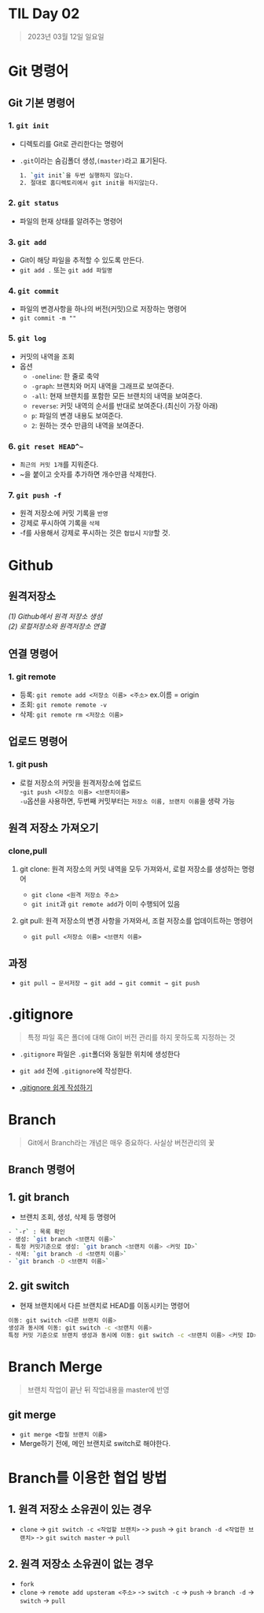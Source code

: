 # TIL Day 02

>2023년 03월 12일 일요일

# Git 명령어

## Git 기본 명령어
### 1. `git init`
- 디렉토리를 Git로 관리한다는 명령어
- `.git`이라는 숨김폴더 생성,`(master)`라고 표기된다.
  
  ```bash
  1. `git init`을 두번 실행하지 않는다.
  2. 절대로 홈디렉토리에서 git init을 하지않는다.
  ```

### 2. `git status`
- 파일의 현재 상태를 알려주는 명령어

### 3. `git add`
- Git이 해당 파일을 추적할 수 있도록 만든다.
- `git add .` 또는 `git add 파일명`

### 4. `git commit`
- 파일의 변경사항을 하나의 버전(커밋)으로 저장하는 명령어
- `git commit -m ""`

### 5. `git log`
- 커밋의 내역을 조회
- 옵션
  - `-oneline`: 한 줄로 축약
  - `-graph`: 브랜치와 머지 내역을 그래프로 보여준다.
  - `-all`: 현재 브랜치를 포함한 모든 브랜치의 내역을 보여준다.
  - `reverse`: 커밋 내역의 순서를 반대로 보여준다.(최신이 가장 아래)
  - `p`: 파일의 변경 내용도 보여준다.
  - `2`: 원하는 갯수 만큼의 내역을 보여준다.

### 6. `git reset HEAD^~`
- `최근의 커밋 1개`를 지워준다.
- ~을 붙이고 숫자를 추가하면 개수만큼 삭제한다.

### 7. `git push -f`
- 원격 저장소에 커밋 기록을 `반영`
- 강제로 푸시하여 기록을 `삭제`
- -f를 사용해서 강제로 푸시하는 것은 `협업`시 `지양`할 것.



# Github
## 원격저장소
*(1) Github에서 원격 저장소 생성*  
*(2) 로컬저장소와 원격저장소 연결*

## 연결 명령어
### 1. git remote
- 등록: `git remote add <저장소 이름> <주소>` ex.이름 = origin
- 조회: `git remote remote -v`
- 삭제: `git remote rm <저장소 이름>`
## 업로드 명령어
### 1. git push
- 로컬 저장소의 커밋을 원격저장소에 업로드  
-`git push <저장소 이름> <브랜치이름>`   
  `-u`옵션을 사용하면, 두번째 커밋부터는 `저장소 이름, 브랜치 이름`을 생략 가능
## 원격 저장소 가져오기

### clone,pull
1. git clone: 원격 저장소의 커밋 내역을 모두 가져와서, 로컬 저장소를 생성하는 명령어
   - `git clone <원격 저장소 주소>`
   - `git init`과 `git remote add`가 이미 수행되어 있음
  
2. git pull: 원격 저장소의 변경 사항을 가져와서, 조컬 저장소를 업데이트하는 명령어
    - `git pull <저장소 이름> <브랜치 이름>`
  
## 과정
- `git pull → 문서저장 → git add → git commit → git push`

# .gitignore
>특정 파일 혹은 폴더에 대해 Git이 버전 관리를 하지 못하도록 지정하는 것
- `.gitignore` 파일은 `.git`폴더와 동일한 위치에 생성한다
- `git add` 전에 `.gitignore`에 작성한다.

- [.gitignore 쉽게 작성하기](https://www.toptal.com/developers/gitignore/)

# Branch
>Git에서 Branch라는 개념은 매우 중요하다. 사실상 버전관리의 꽃

## Branch 명령어
## 1. git branch
- 브랜치 조회, 생성, 삭제 등 명령어
```bash
- `-r` : 목록 확인
- 생성: `git branch <브랜치 이름>`
- 특정 커밋기준으로 생성: `git branch <브랜치 이름> <커밋 ID>`
- 삭제: `git branch -d <브랜치 이름>`
- `git branch -D <브랜치 이름>`
```
## 2. git switch
- 현재 브랜치에서 다른 브랜치로 HEAD를 이동시키는 명령어
```bash
이동: git switch <다른 브랜치 이름>
생성과 동시에 이동: git switch -c <브랜치 이름>
특정 커밋 기준으로 브랜치 생성과 동시에 이동: git switch -c <브랜치 이름> <커밋 ID>
```

# Branch Merge
>브랜치 작업이 끝난 뒤 작업내용을 master에 반영

## git merge
- `git merge <합칠 브랜치 이름>`
- Merge하기 전에, 메인 브랜치로 switch로 해야한다.

# Branch를 이용한 협업 방법
## 1. 원격 저장소 소유권이 있는 경우
- `clone` -> `git switch -c <작업할 브랜치>` -> `push` -> `git branch -d <작업한 브랜치>` -> `git switch master` -> `pull`
## 2. 원격 저장소 소유권이 없는 경우
- `fork`
- `clone` -> `remote add upsteram <주소>` -> `switch -c` -> `push` -> `branch -d` -> `switch` -> `pull`